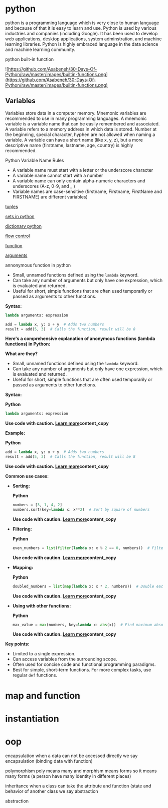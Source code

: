 # python

python is a programming language which is very close to human language and because of that it is easy to learn and use. Python is used by various industries and companies (including Google). It has been used to develop web applications, desktop applications, system adminstration, and machine learning libraries. Python is highly embraced language in the data science and machine learning community.

python built-in function

![https://github.com/Asabeneh/30-Days-Of-Python/raw/master/images/builtin-functions.png](https://github.com/Asabeneh/30-Days-Of-Python/raw/master/images/builtin-functions.png)

## Variables

Variables store data in a computer memory. Mnemonic variables are recommended to use in many programming languages. A mnemonic variable is a variable name that can be easily remembered and associated. A variable refers to a memory address in which data is stored. Number at the beginning, special character, hyphen are not allowed when naming a variable. A variable can have a short name (like x, y, z), but a more descriptive name (firstname, lastname, age, country) is highly recommended.

Python Variable Name Rules

- A variable name must start with a letter or the underscore character
- A variable name cannot start with a number
- A variable name can only contain alpha-numeric characters and underscores (A-z, 0-9, and _ )
- Variable names are case-sensitive (firstname, Firstname, FirstName and FIRSTNAME) are different variables)

[tuples](python%20f9149d8e3adf4867b08363a9b258a002/tuples%20adc3461f26ca403da7288b93e001a0fe.md)

[sets in python](python%20f9149d8e3adf4867b08363a9b258a002/sets%20in%20python%206f8e2c66c6ad40a7a72bb4dd73521f84.md)

[dictionary python](python%20f9149d8e3adf4867b08363a9b258a002/dictionary%20python%20983b6a34524f4e8c88ac4a38b667fa9d.md)

[flow control](python%20f9149d8e3adf4867b08363a9b258a002/flow%20control%207a2bcb0dd3ce4080be911c846eadcdd1.md)

[function](python%20f9149d8e3adf4867b08363a9b258a002/function%20cd30b136024e4ab6ba94d1aff32e73e4.md)

[arguments](python%20f9149d8e3adf4867b08363a9b258a002/arguments%2087fab50b9969443b9f1d93e56e504357.md)

annonymous function in python 

- Small, unnamed functions defined using the `lambda` keyword.
- Can take any number of arguments but only have one expression, which is evaluated and returned.
- Useful for short, simple functions that are often used temporarily or passed as arguments to other functions.

**Syntax:**

```python
lambda arguments: expression
```

```python
add = lambda x, y: x + y  # Adds two numbers
result = add(5, 3)  # Calls the function, result will be 8
```

**Here's a comprehensive explanation of anonymous functions (lambda functions) in Python:**

**What are they?**

- Small, unnamed functions defined using the `lambda` keyword.
- Can take any number of arguments but only have one expression, which is evaluated and returned.
- Useful for short, simple functions that are often used temporarily or passed as arguments to other functions.

**Syntax:**

**Python**

```python
lambda arguments: expression

```

**Use code with caution. [Learn more](https://bard.google.com/faq#coding)content_copy**

**Example:**

**Python**

```python
add = lambda x, y: x + y  # Adds two numbers
result = add(5, 3)  # Calls the function, result will be 8

```

**Use code with caution. [Learn more](https://bard.google.com/faq#coding)content_copy**

**Common use cases:**

- **Sorting:**
    
    **Python**
    
    ```python
    numbers = [3, 1, 4, 2]
    numbers.sort(key=lambda x: x**2)  # Sort by square of numbers
    
    ```
    
    **Use code with caution. [Learn more](https://bard.google.com/faq#coding)content_copy**
    
- **Filtering:**
    
    **Python**
    
    ```python
    even_numbers = list(filter(lambda x: x % 2 == 0, numbers))  # Filter even numbers
    
    ```
    
    **Use code with caution. [Learn more](https://bard.google.com/faq#coding)content_copy**
    
- **Mapping:**
    
    **Python**
    
    ```python
    doubled_numbers = list(map(lambda x: x * 2, numbers))  # Double each number
    
    ```
    
    **Use code with caution. [Learn more](https://bard.google.com/faq#coding)content_copy**
    
- **Using with other functions:**
    
    **Python**
    
    ```python
    max_value = max(numbers, key=lambda x: abs(x))  # Find maximum absolute value
    
    ```
    
    **Use code with caution. [Learn more](https://bard.google.com/faq#coding)content_copy**
    

**Key points:**

- Limited to a single expression.
- Can access variables from the surrounding scope.
- Often used for concise code and functional programming paradigms.
- Best for simple, short-term functions. For more complex tasks, use regular `def` functions.

# map and function

# instantiation

# oop

encapsulation when a data can not be accessed directly we say encapsulation (binding data with function)

polymorphism poly means many and morphism means forms so it means many forms (a person have many identity in different places)

inheritance when a class can take the attribute and function (state and behavior of another class we say abstraction

abstraction
